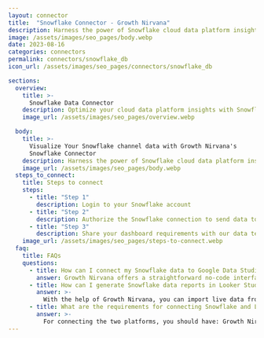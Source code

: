 ```yaml
---
layout: connector
title:  "Snowflake Connector - Growth Nirvana"
description: Harness the power of Snowflake cloud data platform insights integrated into Looker Studio for strategic data management decisions.
image: /assets/images/seo_pages/body.webp
date: 2023-08-16
categories: connectors
permalink: connectors/snowflake_db
icon_url: /assets/images/seo_pages/connectors/snowflake_db

sections:
  overview:
    title: >-
      Snowflake Data Connector
    description: Optimize your cloud data platform insights with Snowflake integration. Seamlessly merge data platform data from Snowflake with Looker Studio's analytical capabilities, unlocking insights that drive data management strategies, data warehousing, and operational excellence.
    image_url: /assets/images/seo_pages/overview.webp

  body:
    title: >-
      Visualize Your Snowflake channel data with Growth Nirvana's
      Snowflake Connector
    description: Harness the power of Snowflake cloud data platform insights integrated into Looker Studio for strategic data management decisions.
    image_url: /assets/images/seo_pages/body.webp
  steps_to_connect:
    title: Steps to connect
    steps:
      - title: "Step 1"
        description: Login to your Snowflake account
      - title: "Step 2"
        description: Authorize the Snowflake connection to send data to Growth Nirvana
      - title: "Step 3"
        description: Share your dashboard requirements with our data team. We will build the report for you.
    image_url: /assets/images/seo_pages/steps-to-connect.webp
  faq:
    title: FAQs
    questions:
      - title: How can I connect my Snowflake data to Google Data Studio/Looker Studio?
        answer: Growth Nirvana offers a straightforward no-code interface to connect to Snowflake data sources.
      - title: How can I generate Snowflake data reports in Looker Studio?
        answer: >-
          With the help of Growth Nirvana, you can import live data from Snowflake into Looker Studio. These data can be viewed in charts, tables, and dashboards to generate branded reports that can be shared instantly.
      - title: What are the requirements for connecting Snowflake and Looker Studio?
        answer: >-
          For connecting the two platforms, you should have: Growth Nirvana Account and Snowflake Ads Account
---
```

